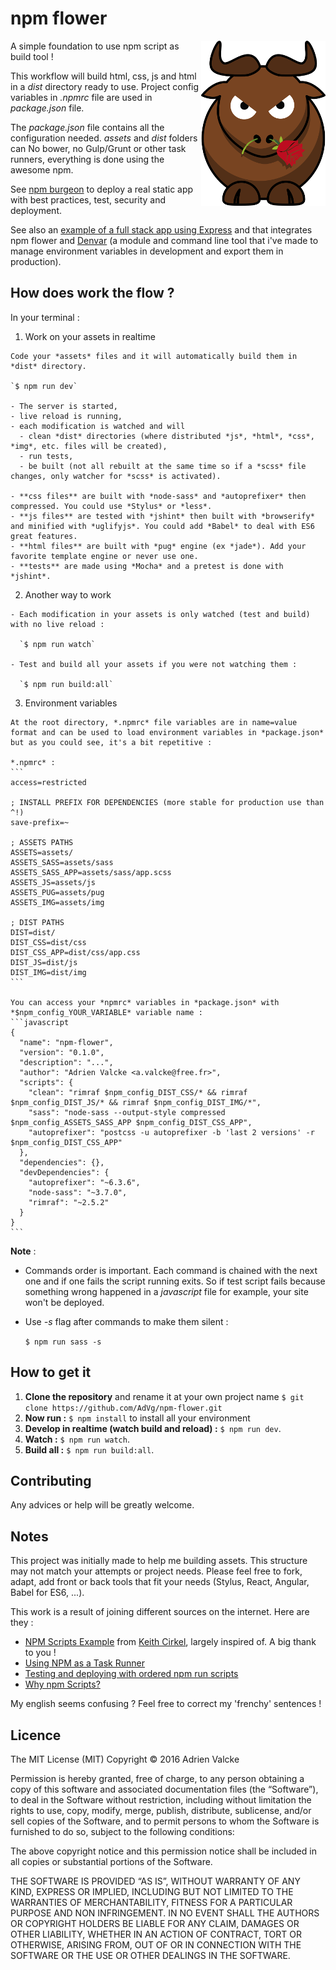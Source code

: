 # npm flower

<img src="logo.png" alt="npm flower" align="right" />

A simple foundation to use npm script as build tool !

This workflow will build html, css, js and html in a *dist* directory ready to use. Project config variables in *.npmrc* file are used in *package.json* file.

The *package.json* file contains all the configuration needed. *assets* and *dist* folders can No bower, no Gulp/Grunt or other task runners, everything is done using the awesome npm.

See [npm burgeon](https://github.com/AdVg/npm-burgeon) to deploy a real static app with best practices, test, security and deployment.

See also an [example of a full stack app using Express](https://github.com/AdVg/express-hero) and that integrates npm flower and [Denvar](https://github.com/AdVg/denvar) (a module and command line tool that i've made to manage environment variables in development and export them in production).

## How does work the flow ?

In your terminal :

  1. Work on your assets in realtime

    Code your *assets* files and it will automatically build them in *dist* directory.

    `$ npm run dev`

    - The server is started,
    - live reload is running,
    - each modification is watched and will
      - clean *dist* directories (where distributed *js*, *html*, *css*, *img*, etc. files will be created),
      - run tests,
      - be built (not all rebuilt at the same time so if a *scss* file changes, only watcher for *scss* is activated).

    - **css files** are built with *node-sass* and *autoprefixer* then compressed. You could use *Stylus* or *less*.
    - **js files** are tested with *jshint* then built with *browserify* and minified with *uglifyjs*. You could add *Babel* to deal with ES6 great features.
    - **html files** are built with *pug* engine (ex *jade*). Add your favorite template engine or never use one.
    - **tests** are made using *Mocha* and a pretest is done with *jshint*.

  2. Another way to work

    - Each modification in your assets is only watched (test and build) with no live reload :

      `$ npm run watch`

    - Test and build all your assets if you were not watching them :

      `$ npm run build:all`

  3. Environment variables

    At the root directory, *.npmrc* file variables are in name=value format and can be used to load environment variables in *package.json* but as you could see, it's a bit repetitive :

    *.npmrc* :
    ```
    access=restricted

    ; INSTALL PREFIX FOR DEPENDENCIES (more stable for production use than ^!)
    save-prefix=~

    ; ASSETS PATHS
    ASSETS=assets/
    ASSETS_SASS=assets/sass
    ASSETS_SASS_APP=assets/sass/app.scss
    ASSETS_JS=assets/js
    ASSETS_PUG=assets/pug
    ASSETS_IMG=assets/img

    ; DIST PATHS
    DIST=dist/
    DIST_CSS=dist/css
    DIST_CSS_APP=dist/css/app.css
    DIST_JS=dist/js
    DIST_IMG=dist/img
    ```

    You can access your *npmrc* variables in *package.json* with *$npm_config_YOUR_VARIABLE* variable name :
    ```javascript
    {
      "name": "npm-flower",
      "version": "0.1.0",
      "description": "...",
      "author": "Adrien Valcke <a.valcke@free.fr>",
      "scripts": {
        "clean": "rimraf $npm_config_DIST_CSS/* && rimraf $npm_config_DIST_JS/* && rimraf $npm_config_DIST_IMG/*",
        "sass": "node-sass --output-style compressed $npm_config_ASSETS_SASS_APP $npm_config_DIST_CSS_APP",
        "autoprefixer": "postcss -u autoprefixer -b 'last 2 versions' -r $npm_config_DIST_CSS_APP"
      },
      "dependencies": {},
      "devDependencies": {
        "autoprefixer": "~6.3.6",
        "node-sass": "~3.7.0",
        "rimraf": "~2.5.2"
      }
    }
    ```

**Note** :
  - Commands order is important. Each command is chained with the next one and if one fails the script running exits. So if test script fails because something wrong happened in a *javascript* file for example, your site won't be deployed.
  - Use *-s* flag after commands to make them silent :

    `$ npm run sass -s`

## How to get it

  1. **Clone the repository** and rename it at your own project name `$ git clone https://github.com/AdVg/npm-flower.git`
  2. **Now run :** `$ npm install` to install all your environment
  3. **Develop in realtime (watch build and reload) :** `$ npm run dev`.
  4. **Watch :** `$ npm run watch`.
  5. **Build all :** `$ npm run build:all`.

## Contributing

Any advices or help will be greatly welcome.

## Notes

This project was initially made to help me building assets. This structure may not match your attempts or project needs. Please feel free to fork, adapt, add front or back tools that fit your needs (Stylus, React, Angular, Babel for ES6, ...).

This work is a result of joining different sources on the internet. Here are they :

  - [NPM Scripts Example](https://github.com/keithamus/npm-scripts-example) from [Keith Cirkel](https://github.com/keithamus), largely inspired of. A big thank to you !
  - [Using NPM as a Task Runner](http://paulcpederson.com/articles/npm-run/)
  - [Testing and deploying with ordered npm run scripts](http://blog.npmjs.org/post/127671403050/testing-and-deploying-with-ordered-npm-run-scripts)
  - [Why npm Scripts?](https://css-tricks.com/why-npm-scripts/)

My english seems confusing ? Feel free to correct my 'frenchy' sentences !

## Licence

The MIT License (MIT) Copyright © 2016 Adrien Valcke

Permission is hereby granted, free of charge, to any person obtaining a copy of
this software and associated documentation files (the “Software”), to deal in
the Software without restriction, including without limitation the rights to
use, copy, modify, merge, publish, distribute, sublicense, and/or sell copies of
the Software, and to permit persons to whom the Software is furnished to do so,
subject to the following conditions:

The above copyright notice and this permission notice shall be included in all
copies or substantial portions of the Software.

THE SOFTWARE IS PROVIDED “AS IS”, WITHOUT WARRANTY OF ANY KIND, EXPRESS OR
IMPLIED, INCLUDING BUT NOT LIMITED TO THE WARRANTIES OF MERCHANTABILITY, FITNESS
FOR A PARTICULAR PURPOSE AND NON INFRINGEMENT. IN NO EVENT SHALL THE AUTHORS OR
COPYRIGHT HOLDERS BE LIABLE FOR ANY CLAIM, DAMAGES OR OTHER LIABILITY, WHETHER
IN AN ACTION OF CONTRACT, TORT OR OTHERWISE, ARISING FROM, OUT OF OR IN
CONNECTION WITH THE SOFTWARE OR THE USE OR OTHER DEALINGS IN THE SOFTWARE.
